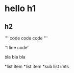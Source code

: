 #  hello h1

## h2

'''
code
code
code
'''

'1 line code'

bla bla bla


*list item
*list item
   *sub list imts
   
